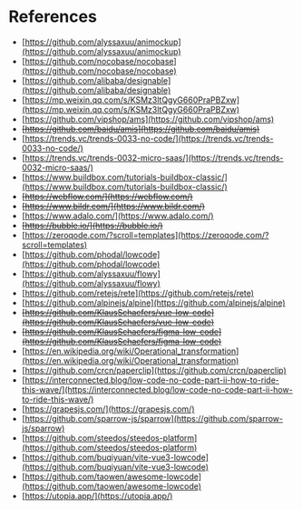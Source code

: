 # References

- [https://github.com/alyssaxuu/animockup](https://github.com/alyssaxuu/animockup)
- [https://github.com/nocobase/nocobase](https://github.com/nocobase/nocobase)
- [https://github.com/alibaba/designable](https://github.com/alibaba/designable)
- [https://mp.weixin.qq.com/s/KSMz3ltQgyG660PraPBZxw](https://mp.weixin.qq.com/s/KSMz3ltQgyG660PraPBZxw)
- [https://github.com/vipshop/ams](https://github.com/vipshop/ams)
- ~~[https://github.com/baidu/amis](https://github.com/baidu/amis)~~
- [https://trends.vc/trends-0033-no-code/](https://trends.vc/trends-0033-no-code/)
- [https://trends.vc/trends-0032-micro-saas/](https://trends.vc/trends-0032-micro-saas/)
- [https://www.buildbox.com/tutorials-buildbox-classic/](https://www.buildbox.com/tutorials-buildbox-classic/)
- ~~[https://webflow.com/](https://webflow.com/)~~
- ~~[https://www.bildr.com/](https://www.bildr.com/)~~
- [https://www.adalo.com/](https://www.adalo.com/)
- ~~[https://bubble.io/](https://bubble.io/)~~
- [https://zeroqode.com/?scroll=templates](https://zeroqode.com/?scroll=templates)
- [https://github.com/phodal/lowcode](https://github.com/phodal/lowcode)
- [https://github.com/alyssaxuu/flowy](https://github.com/alyssaxuu/flowy)
- [https://github.com/retejs/rete](https://github.com/retejs/rete)
- [https://github.com/alpinejs/alpine](https://github.com/alpinejs/alpine)
- ~~[https://github.com/KlausSchaefers/vue-low-code](https://github.com/KlausSchaefers/vue-low-code)~~
- ~~[https://github.com/KlausSchaefers/figma-low-code](https://github.com/KlausSchaefers/figma-low-code)~~
- [https://en.wikipedia.org/wiki/Operational_transformation](https://en.wikipedia.org/wiki/Operational_transformation)
- [https://github.com/crcn/paperclip](https://github.com/crcn/paperclip)
- [https://interconnected.blog/low-code-no-code-part-ii-how-to-ride-this-wave/](https://interconnected.blog/low-code-no-code-part-ii-how-to-ride-this-wave/)
- [https://grapesjs.com/](https://grapesjs.com/)
- [https://github.com/sparrow-js/sparrow](https://github.com/sparrow-js/sparrow)
- [https://github.com/steedos/steedos-platform](https://github.com/steedos/steedos-platform)
- [https://github.com/buqiyuan/vite-vue3-lowcode](https://github.com/buqiyuan/vite-vue3-lowcode)
- [https://github.com/taowen/awesome-lowcode](https://github.com/taowen/awesome-lowcode)
- [https://utopia.app/](https://utopia.app/)
